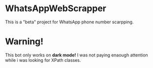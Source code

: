 # WhatsAppWebScrapper

This is a "beta" project for WhatsApp phone number scarpping.

 # Warning!

This bot only works on **dark mode!** I was not paying enaough attention while i was looking for XPath classes.
